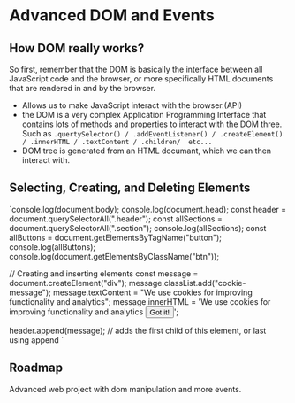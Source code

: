 # Advanced DOM and Events

## How DOM really works?

So first, remember that the DOM is basically the interface between all JavaScript code and the browser, or more specifically HTML documents
that are rendered in and by the browser.

- Allows us to make JavaScript interact with the browser.(API)
- the DOM is a very complex Application Programming Interface that contains lots of methods and properties to interact with the DOM three.
  Such as `.quertySelector() / .addEventListener() / .createElement() / .innerHTML / .textContent / .children/  etc...`
- DOM tree is generated from an HTML documant, which we can then interact with.

## Selecting, Creating, and Deleting Elements

`console.log(document.body);
console.log(document.head);
const header = document.querySelectorAll(".header");
const allSections = document.querySelectorAll(".section");
console.log(allSections);
const allButtons = document.getElementsByTagName("button");
console.log(allButtons);
console.log(document.getElementsByClassName("btn"));

// Creating and inserting elements
const message = document.createElement("div");
message.classList.add("cookie-message");
message.textContent =
"We use cookies for improving functionality and analytics";
message.innerHTML =
'We use cookies for improving functionality and analytics <button class ="btn--close-cookie"> Got it!</button>';

header.append(message); // adds the first child of this element, or last using append
`

## Roadmap

Advanced web project with dom manipulation and more events.
